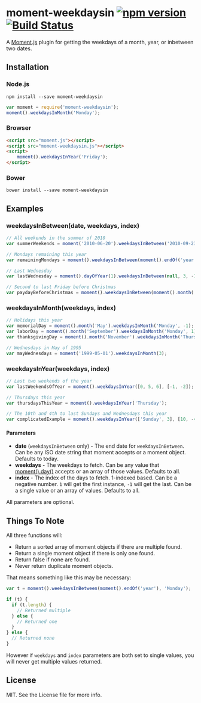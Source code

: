 # moment-weekdaysin [![npm version](https://badge.fury.io/js/moment-weekdaysin.svg)](https://badge.fury.io/js/moment-weekdaysin) [![Build Status](https://travis-ci.org/kodie/moment-weekdaysin.svg?branch=master)](https://travis-ci.org/kodie/moment-weekdaysin)

A [Moment.js](https://github.com/moment/moment) plugin for getting the weekdays of a month, year, or inbetween two dates.

## Installation
### Node.js
```
npm install --save moment-weekdaysin
```

```javascript
var moment = require('moment-weekdaysin');
moment().weekdaysInMonth('Monday');
```

### Browser
```html
<script src="moment.js"></script>
<script src="moment-weekdaysin.js"></script>
<script>
	moment().weekdaysInYear('Friday');
</script>
```

### Bower
```
bower install --save moment-weekdaysin
```

## Examples

### weekdaysInBetween(date, weekdays, index)
```javascript
// All weekends in the summer of 2010
var summerWeekends = moment('2010-06-20').weekdaysInBetween('2010-09-23', [0, 5, 6]);

// Mondays remaining this year
var remainingMondays = moment().weekdaysInBetween(moment().endOf('year'), 'Monday');

// Last Wednesday
var lastWednesday = moment().dayOfYear(1).weekdaysInBetween(null, 3, -1);

// Second to last Friday before Christmas
var paydayBeforeChristmas = moment().weekdaysInBetween(moment().month('December').date(25), 'Friday', -2);
```

### weekdaysInMonth(weekdays, index)
```javascript
// Holidays this year
var memorialDay = moment().month('May').weekdaysInMonth('Monday', -1);
var laborDay = moment().month('September').weekdaysInMonth('Monday', 1);
var thanksgivingDay = moment().month('November').weekdaysInMonth('Thursday', 4);

// Wednesdays in May of 1995
var mayWednesdays = moment('1999-05-01').weekdaysInMonth(3);
```

### weekdaysInYear(weekdays, index)
```javascript
// Last two weekends of the year
var lastWeekendsOfYear = moment().weekdaysInYear([0, 5, 6], [-1, -2]);

// Thursdays this year
var thursdaysThisYear = moment().weekdaysInYear('Thursday');

// The 10th and 4th to last Sundays and Wednesdays this year
var complicatedExample = moment().weekdaysInYear(['Sunday', 3], [10, -4]);
```

#### Parameters
* **date** (`weekdaysInBetween` only) - The end date for `weekdaysInBetween`. Can be any ISO date string that moment accepts or a moment object. Defaults to today.
* **weekdays** - The weekdays to fetch. Can be any value that [moment().day()](https://momentjs.com/docs/#/get-set/day/) accepts or an array of those values. Defaults to all.
* **index** - The index of the days to fetch. 1-indexed based. Can be a negative number. `1` will get the first instance, `-1` will get the last. Can be a single value or an array of values. Defaults to all.

All parameters are optional.

## Things To Note
All three functions will:
* Return a sorted array of moment objects if there are multiple found.
* Return a single moment object if there is only one found.
* Return false if none are found.
* Never return duplicate moment objects.

That means something like this may be necessary:
```javascript
var t = moment().weekdaysInBetween(moment().endOf('year'), 'Monday');

if (t) {
  if (t.length) {
    // Returned multiple
  } else {
    // Returned one
  }
} else {
  // Returned none
}
```

However if `weekdays` and `index` parameters are both set to single values, you will never get multiple values returned.

## License
MIT. See the License file for more info.
